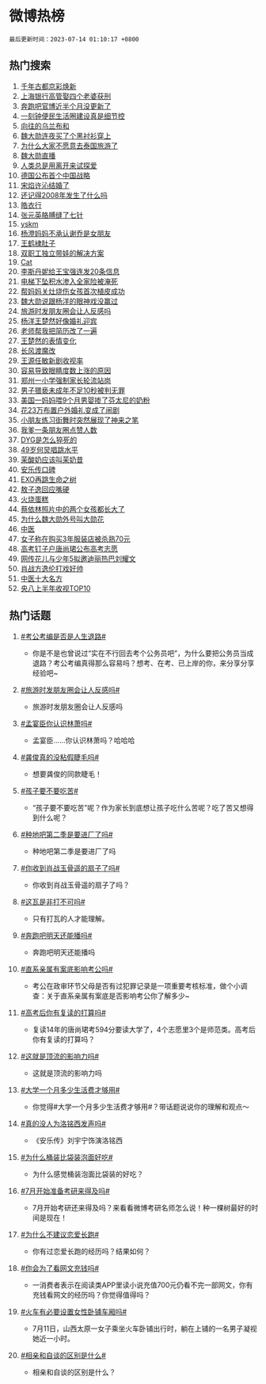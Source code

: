 # 微博热榜

`最后更新时间：2023-07-14 01:10:17 +0800`

## 热门搜索

1. [千年古都京彩焕新](https://m.weibo.cn/search?containerid=100103type%3D1%26t%3D10%26q%3D%23%E5%8D%83%E5%B9%B4%E5%8F%A4%E9%83%BD%E4%BA%AC%E5%BD%A9%E7%84%95%E6%96%B0%23&stream_entry_id=51&isnewpage=1&extparam=seat%3D1%26pos%3D0%26filter_type%3Drealtimehot%26dgr%3D0%26c_type%3D51%26stream_entry_id%3D51%26cate%3D10103%26display_time%3D1689268215%26pre_seqid%3D168926821513501841705&luicode=10000011&lfid=106003type%253D25%2526t%253D3%2526disable_hot%253D1%2526filter_type%253Drealtimehot)
1. [上海银行高管娶四个老婆获刑](https://m.weibo.cn/search?containerid=100103type%3D1%26t%3D10%26q%3D%23%E4%B8%8A%E6%B5%B7%E9%93%B6%E8%A1%8C%E9%AB%98%E7%AE%A1%E5%A8%B6%E5%9B%9B%E4%B8%AA%E8%80%81%E5%A9%86%E8%8E%B7%E5%88%91%23&stream_entry_id=31&isnewpage=1&extparam=seat%3D1%26filter_type%3Drealtimehot%26flag%3D1%26stream_entry_id%3D31%26lcate%3D5001%26band_rank%3D1%26pos%3D0%26q%3D%2523%25E4%25B8%258A%25E6%25B5%25B7%25E9%2593%25B6%25E8%25A1%258C%25E9%25AB%2598%25E7%25AE%25A1%25E5%25A8%25B6%25E5%259B%259B%25E4%25B8%25AA%25E8%2580%2581%25E5%25A9%2586%25E8%258E%25B7%25E5%2588%2591%2523%26dgr%3D0%26cate%3D5001%26realpos%3D1%26c_type%3D31%26display_time%3D1689268215%26pre_seqid%3D168926821513501841705&luicode=10000011&lfid=106003type%253D25%2526t%253D3%2526disable_hot%253D1%2526filter_type%253Drealtimehot)
1. [奔跑吧官博近半个月没更新了](https://m.weibo.cn/search?containerid=100103type%3D1%26t%3D10%26q%3D%23%E5%A5%94%E8%B7%91%E5%90%A7%E5%AE%98%E5%8D%9A%E8%BF%91%E5%8D%8A%E4%B8%AA%E6%9C%88%E6%B2%A1%E6%9B%B4%E6%96%B0%E4%BA%86%23&stream_entry_id=31&isnewpage=1&extparam=seat%3D1%26filter_type%3Drealtimehot%26flag%3D1%26stream_entry_id%3D31%26lcate%3D5001%26band_rank%3D2%26pos%3D1%26q%3D%2523%25E5%25A5%2594%25E8%25B7%2591%25E5%2590%25A7%25E5%25AE%2598%25E5%258D%259A%25E8%25BF%2591%25E5%258D%258A%25E4%25B8%25AA%25E6%259C%2588%25E6%25B2%25A1%25E6%259B%25B4%25E6%2596%25B0%25E4%25BA%2586%2523%26dgr%3D0%26cate%3D5001%26realpos%3D2%26c_type%3D31%26display_time%3D1689268215%26pre_seqid%3D168926821513501841705&luicode=10000011&lfid=106003type%253D25%2526t%253D3%2526disable_hot%253D1%2526filter_type%253Drealtimehot)
1. [一刻钟便民生活圈建设真是细节控](https://m.weibo.cn/search?containerid=100103type%3D1%26t%3D10%26q%3D%23%E4%B8%80%E5%88%BB%E9%92%9F%E4%BE%BF%E6%B0%91%E7%94%9F%E6%B4%BB%E5%9C%88%E5%BB%BA%E8%AE%BE%E7%9C%9F%E6%98%AF%E7%BB%86%E8%8A%82%E6%8E%A7%23&stream_entry_id=31&isnewpage=1&extparam=seat%3D1%26filter_type%3Drealtimehot%26flag%3D0%26stream_entry_id%3D31%26lcate%3D5001%26band_rank%3D3%26pos%3D2%26q%3D%2523%25E4%25B8%2580%25E5%2588%25BB%25E9%2592%259F%25E4%25BE%25BF%25E6%25B0%2591%25E7%2594%259F%25E6%25B4%25BB%25E5%259C%2588%25E5%25BB%25BA%25E8%25AE%25BE%25E7%259C%259F%25E6%2598%25AF%25E7%25BB%2586%25E8%258A%2582%25E6%258E%25A7%2523%26dgr%3D0%26cate%3D5001%26realpos%3D3%26c_type%3D31%26display_time%3D1689268215%26pre_seqid%3D168926821513501841705&luicode=10000011&lfid=106003type%253D25%2526t%253D3%2526disable_hot%253D1%2526filter_type%253Drealtimehot)
1. [向往的乌兰布和](https://m.weibo.cn/search?containerid=100103type%3D1%26t%3D10%26q%3D%23%E5%90%91%E5%BE%80%E7%9A%84%E4%B9%8C%E5%85%B0%E5%B8%83%E5%92%8C%23&stream_entry_id=31&isnewpage=1&extparam=seat%3D1%26cate%3D5001%26topic_ad%3D1%26lcate%3D5001%26stream_entry_id%3D31%26filter_type%3Drealtimehot%26band_rank%3D4%26q%3D%2523%25E5%2590%2591%25E5%25BE%2580%25E7%259A%2584%25E4%25B9%258C%25E5%2585%25B0%25E5%25B8%2583%25E5%2592%258C%2523%26dgr%3D0%26is_ad_pos%3D1%26adid%3D196202%26c_type%3D31%26pos%3D3%26display_time%3D1689268215%26pre_seqid%3D168926821513501841705&luicode=10000011&lfid=106003type%253D25%2526t%253D3%2526disable_hot%253D1%2526filter_type%253Drealtimehot)
1. [魏大勋连夜买了个黑衬衫穿上](https://m.weibo.cn/search?containerid=100103type%3D1%26t%3D10%26q%3D%23%E9%AD%8F%E5%A4%A7%E5%8B%8B%E8%BF%9E%E5%A4%9C%E4%B9%B0%E4%BA%86%E4%B8%AA%E9%BB%91%E8%A1%AC%E8%A1%AB%E7%A9%BF%E4%B8%8A%23&stream_entry_id=31&isnewpage=1&extparam=seat%3D1%26filter_type%3Drealtimehot%26flag%3D2%26stream_entry_id%3D31%26lcate%3D5001%26band_rank%3D4%26pos%3D4%26q%3D%2523%25E9%25AD%258F%25E5%25A4%25A7%25E5%258B%258B%25E8%25BF%259E%25E5%25A4%259C%25E4%25B9%25B0%25E4%25BA%2586%25E4%25B8%25AA%25E9%25BB%2591%25E8%25A1%25AC%25E8%25A1%25AB%25E7%25A9%25BF%25E4%25B8%258A%2523%26dgr%3D0%26cate%3D5001%26realpos%3D4%26c_type%3D31%26display_time%3D1689268215%26pre_seqid%3D168926821513501841705&luicode=10000011&lfid=106003type%253D25%2526t%253D3%2526disable_hot%253D1%2526filter_type%253Drealtimehot)
1. [为什么大家不愿意去泰国旅游了](https://m.weibo.cn/search?containerid=100103type%3D1%26t%3D10%26q%3D%23%E4%B8%BA%E4%BB%80%E4%B9%88%E5%A4%A7%E5%AE%B6%E4%B8%8D%E6%84%BF%E6%84%8F%E5%8E%BB%E6%B3%B0%E5%9B%BD%E6%97%85%E6%B8%B8%E4%BA%86%23&stream_entry_id=31&isnewpage=1&extparam=seat%3D1%26filter_type%3Drealtimehot%26flag%3D0%26stream_entry_id%3D31%26lcate%3D5001%26band_rank%3D5%26pos%3D5%26q%3D%2523%25E4%25B8%25BA%25E4%25BB%2580%25E4%25B9%2588%25E5%25A4%25A7%25E5%25AE%25B6%25E4%25B8%258D%25E6%2584%25BF%25E6%2584%258F%25E5%258E%25BB%25E6%25B3%25B0%25E5%259B%25BD%25E6%2597%2585%25E6%25B8%25B8%25E4%25BA%2586%2523%26dgr%3D0%26cate%3D5001%26realpos%3D5%26c_type%3D31%26display_time%3D1689268215%26pre_seqid%3D168926821513501841705&luicode=10000011&lfid=106003type%253D25%2526t%253D3%2526disable_hot%253D1%2526filter_type%253Drealtimehot)
1. [魏大勋直播](https://m.weibo.cn/search?containerid=100103type%3D1%26t%3D10%26q%3D%E9%AD%8F%E5%A4%A7%E5%8B%8B%E7%9B%B4%E6%92%AD&stream_entry_id=31&isnewpage=1&extparam=seat%3D1%26filter_type%3Drealtimehot%26flag%3D16%26stream_entry_id%3D31%26lcate%3D5001%26band_rank%3D6%26pos%3D6%26q%3D%25E9%25AD%258F%25E5%25A4%25A7%25E5%258B%258B%25E7%259B%25B4%25E6%2592%25AD%26dgr%3D0%26cate%3D5001%26realpos%3D6%26c_type%3D31%26display_time%3D1689268215%26pre_seqid%3D168926821513501841705&luicode=10000011&lfid=106003type%253D25%2526t%253D3%2526disable_hot%253D1%2526filter_type%253Drealtimehot)
1. [人类总是用离开来试探爱](https://m.weibo.cn/search?containerid=100103type%3D1%26t%3D10%26q%3D%E4%BA%BA%E7%B1%BB%E6%80%BB%E6%98%AF%E7%94%A8%E7%A6%BB%E5%BC%80%E6%9D%A5%E8%AF%95%E6%8E%A2%E7%88%B1&stream_entry_id=31&isnewpage=1&extparam=seat%3D1%26filter_type%3Drealtimehot%26flag%3D0%26stream_entry_id%3D31%26lcate%3D5001%26band_rank%3D7%26pos%3D7%26q%3D%25E4%25BA%25BA%25E7%25B1%25BB%25E6%2580%25BB%25E6%2598%25AF%25E7%2594%25A8%25E7%25A6%25BB%25E5%25BC%2580%25E6%259D%25A5%25E8%25AF%2595%25E6%258E%25A2%25E7%2588%25B1%26dgr%3D0%26cate%3D5001%26realpos%3D7%26c_type%3D31%26display_time%3D1689268215%26pre_seqid%3D168926821513501841705&luicode=10000011&lfid=106003type%253D25%2526t%253D3%2526disable_hot%253D1%2526filter_type%253Drealtimehot)
1. [德国公布首个中国战略](https://m.weibo.cn/search?containerid=100103type%3D1%26t%3D10%26q%3D%23%E5%BE%B7%E5%9B%BD%E5%85%AC%E5%B8%83%E9%A6%96%E4%B8%AA%E4%B8%AD%E5%9B%BD%E6%88%98%E7%95%A5%23&stream_entry_id=31&isnewpage=1&extparam=seat%3D1%26filter_type%3Drealtimehot%26flag%3D0%26stream_entry_id%3D31%26lcate%3D5001%26band_rank%3D8%26pos%3D8%26q%3D%2523%25E5%25BE%25B7%25E5%259B%25BD%25E5%2585%25AC%25E5%25B8%2583%25E9%25A6%2596%25E4%25B8%25AA%25E4%25B8%25AD%25E5%259B%25BD%25E6%2588%2598%25E7%2595%25A5%2523%26dgr%3D0%26cate%3D5001%26realpos%3D8%26c_type%3D31%26display_time%3D1689268215%26pre_seqid%3D168926821513501841705&luicode=10000011&lfid=106003type%253D25%2526t%253D3%2526disable_hot%253D1%2526filter_type%253Drealtimehot)
1. [宋焰许沁结婚了](https://m.weibo.cn/search?containerid=100103type%3D1%26t%3D10%26q%3D%23%E5%AE%8B%E7%84%B0%E8%AE%B8%E6%B2%81%E7%BB%93%E5%A9%9A%E4%BA%86%23&stream_entry_id=31&isnewpage=1&extparam=seat%3D1%26filter_type%3Drealtimehot%26flag%3D0%26stream_entry_id%3D31%26lcate%3D5001%26band_rank%3D9%26pos%3D9%26q%3D%2523%25E5%25AE%258B%25E7%2584%25B0%25E8%25AE%25B8%25E6%25B2%2581%25E7%25BB%2593%25E5%25A9%259A%25E4%25BA%2586%2523%26dgr%3D0%26cate%3D5001%26realpos%3D9%26c_type%3D31%26display_time%3D1689268215%26pre_seqid%3D168926821513501841705&luicode=10000011&lfid=106003type%253D25%2526t%253D3%2526disable_hot%253D1%2526filter_type%253Drealtimehot)
1. [还记得2008年发生了什么吗](https://m.weibo.cn/search?containerid=100103type%3D1%26t%3D10%26q%3D%E8%BF%98%E8%AE%B0%E5%BE%972008%E5%B9%B4%E5%8F%91%E7%94%9F%E4%BA%86%E4%BB%80%E4%B9%88%E5%90%97&stream_entry_id=31&isnewpage=1&extparam=seat%3D1%26filter_type%3Drealtimehot%26flag%3D0%26stream_entry_id%3D31%26lcate%3D5001%26band_rank%3D10%26pos%3D10%26q%3D%25E8%25BF%2598%25E8%25AE%25B0%25E5%25BE%25972008%25E5%25B9%25B4%25E5%258F%2591%25E7%2594%259F%25E4%25BA%2586%25E4%25BB%2580%25E4%25B9%2588%25E5%2590%2597%26dgr%3D0%26cate%3D5001%26realpos%3D10%26c_type%3D31%26display_time%3D1689268215%26pre_seqid%3D168926821513501841705&luicode=10000011&lfid=106003type%253D25%2526t%253D3%2526disable_hot%253D1%2526filter_type%253Drealtimehot)
1. [皓衣行](https://m.weibo.cn/search?containerid=100103type%3D1%26t%3D10%26q%3D%E7%9A%93%E8%A1%A3%E8%A1%8C&stream_entry_id=31&isnewpage=1&extparam=seat%3D1%26filter_type%3Drealtimehot%26flag%3D0%26stream_entry_id%3D31%26lcate%3D5001%26band_rank%3D11%26pos%3D11%26q%3D%25E7%259A%2593%25E8%25A1%25A3%25E8%25A1%258C%26dgr%3D0%26cate%3D5001%26realpos%3D11%26c_type%3D31%26display_time%3D1689268215%26pre_seqid%3D168926821513501841705&luicode=10000011&lfid=106003type%253D25%2526t%253D3%2526disable_hot%253D1%2526filter_type%253Drealtimehot)
1. [张元英胳膊缝了七针](https://m.weibo.cn/search?containerid=100103type%3D1%26t%3D10%26q%3D%23%E5%BC%A0%E5%85%83%E8%8B%B1%E8%83%B3%E8%86%8A%E7%BC%9D%E4%BA%86%E4%B8%83%E9%92%88%23&stream_entry_id=31&isnewpage=1&extparam=seat%3D1%26filter_type%3Drealtimehot%26flag%3D0%26stream_entry_id%3D31%26lcate%3D5001%26band_rank%3D12%26pos%3D12%26q%3D%2523%25E5%25BC%25A0%25E5%2585%2583%25E8%258B%25B1%25E8%2583%25B3%25E8%2586%258A%25E7%25BC%259D%25E4%25BA%2586%25E4%25B8%2583%25E9%2592%2588%2523%26dgr%3D0%26cate%3D5001%26realpos%3D12%26c_type%3D31%26display_time%3D1689268215%26pre_seqid%3D168926821513501841705&luicode=10000011&lfid=106003type%253D25%2526t%253D3%2526disable_hot%253D1%2526filter_type%253Drealtimehot)
1. [yskm](https://m.weibo.cn/search?containerid=100103type%3D1%26t%3D10%26q%3Dyskm&stream_entry_id=31&isnewpage=1&extparam=seat%3D1%26filter_type%3Drealtimehot%26flag%3D0%26stream_entry_id%3D31%26lcate%3D5001%26band_rank%3D13%26pos%3D13%26q%3Dyskm%26dgr%3D0%26cate%3D5001%26realpos%3D13%26c_type%3D31%26display_time%3D1689268215%26pre_seqid%3D168926821513501841705&luicode=10000011&lfid=106003type%253D25%2526t%253D3%2526disable_hot%253D1%2526filter_type%253Drealtimehot)
1. [杨澄妈妈不承认谢乔是女朋友](https://m.weibo.cn/search?containerid=100103type%3D1%26t%3D10%26q%3D%23%E6%9D%A8%E6%BE%84%E5%A6%88%E5%A6%88%E4%B8%8D%E6%89%BF%E8%AE%A4%E8%B0%A2%E4%B9%94%E6%98%AF%E5%A5%B3%E6%9C%8B%E5%8F%8B%23&stream_entry_id=31&isnewpage=1&extparam=seat%3D1%26filter_type%3Drealtimehot%26flag%3D0%26stream_entry_id%3D31%26lcate%3D5001%26band_rank%3D14%26pos%3D14%26q%3D%2523%25E6%259D%25A8%25E6%25BE%2584%25E5%25A6%2588%25E5%25A6%2588%25E4%25B8%258D%25E6%2589%25BF%25E8%25AE%25A4%25E8%25B0%25A2%25E4%25B9%2594%25E6%2598%25AF%25E5%25A5%25B3%25E6%259C%258B%25E5%258F%258B%2523%26dgr%3D0%26cate%3D5001%26realpos%3D14%26c_type%3D31%26display_time%3D1689268215%26pre_seqid%3D168926821513501841705&luicode=10000011&lfid=106003type%253D25%2526t%253D3%2526disable_hot%253D1%2526filter_type%253Drealtimehot)
1. [王鹤棣肚子](https://m.weibo.cn/search?containerid=100103type%3D1%26t%3D10%26q%3D%23%E7%8E%8B%E9%B9%A4%E6%A3%A3%E8%82%9A%E5%AD%90%23&stream_entry_id=31&isnewpage=1&extparam=seat%3D1%26filter_type%3Drealtimehot%26flag%3D0%26stream_entry_id%3D31%26lcate%3D5001%26band_rank%3D15%26pos%3D15%26q%3D%2523%25E7%258E%258B%25E9%25B9%25A4%25E6%25A3%25A3%25E8%2582%259A%25E5%25AD%2590%2523%26dgr%3D0%26cate%3D5001%26realpos%3D15%26c_type%3D31%26display_time%3D1689268215%26pre_seqid%3D168926821513501841705&luicode=10000011&lfid=106003type%253D25%2526t%253D3%2526disable_hot%253D1%2526filter_type%253Drealtimehot)
1. [双职工独立带娃的解决方案](https://m.weibo.cn/search?containerid=100103type%3D1%26t%3D10%26q%3D%23%E5%8F%8C%E8%81%8C%E5%B7%A5%E7%8B%AC%E7%AB%8B%E5%B8%A6%E5%A8%83%E7%9A%84%E8%A7%A3%E5%86%B3%E6%96%B9%E6%A1%88%23&stream_entry_id=31&isnewpage=1&extparam=seat%3D1%26filter_type%3Drealtimehot%26flag%3D0%26stream_entry_id%3D31%26lcate%3D5001%26band_rank%3D16%26pos%3D16%26q%3D%2523%25E5%258F%258C%25E8%2581%258C%25E5%25B7%25A5%25E7%258B%25AC%25E7%25AB%258B%25E5%25B8%25A6%25E5%25A8%2583%25E7%259A%2584%25E8%25A7%25A3%25E5%2586%25B3%25E6%2596%25B9%25E6%25A1%2588%2523%26dgr%3D0%26cate%3D5001%26realpos%3D16%26c_type%3D31%26display_time%3D1689268215%26pre_seqid%3D168926821513501841705&luicode=10000011&lfid=106003type%253D25%2526t%253D3%2526disable_hot%253D1%2526filter_type%253Drealtimehot)
1. [Cat](https://m.weibo.cn/search?containerid=100103type%3D1%26t%3D10%26q%3DCat&stream_entry_id=31&isnewpage=1&extparam=seat%3D1%26filter_type%3Drealtimehot%26flag%3D0%26stream_entry_id%3D31%26lcate%3D5001%26band_rank%3D17%26pos%3D17%26q%3DCat%26dgr%3D0%26cate%3D5001%26realpos%3D17%26c_type%3D31%26display_time%3D1689268215%26pre_seqid%3D168926821513501841705&luicode=10000011&lfid=106003type%253D25%2526t%253D3%2526disable_hot%253D1%2526filter_type%253Drealtimehot)
1. [李斯丹妮给王宝强连发20条信息](https://m.weibo.cn/search?containerid=100103type%3D1%26t%3D10%26q%3D%23%E6%9D%8E%E6%96%AF%E4%B8%B9%E5%A6%AE%E7%BB%99%E7%8E%8B%E5%AE%9D%E5%BC%BA%E8%BF%9E%E5%8F%9120%E6%9D%A1%E4%BF%A1%E6%81%AF%23&stream_entry_id=31&isnewpage=1&extparam=seat%3D1%26filter_type%3Drealtimehot%26flag%3D0%26stream_entry_id%3D31%26lcate%3D5001%26band_rank%3D18%26pos%3D18%26q%3D%2523%25E6%259D%258E%25E6%2596%25AF%25E4%25B8%25B9%25E5%25A6%25AE%25E7%25BB%2599%25E7%258E%258B%25E5%25AE%259D%25E5%25BC%25BA%25E8%25BF%259E%25E5%258F%259120%25E6%259D%25A1%25E4%25BF%25A1%25E6%2581%25AF%2523%26dgr%3D0%26cate%3D5001%26realpos%3D18%26c_type%3D31%26display_time%3D1689268215%26pre_seqid%3D168926821513501841705&luicode=10000011&lfid=106003type%253D25%2526t%253D3%2526disable_hot%253D1%2526filter_type%253Drealtimehot)
1. [电梯下坠积水渗入全家险被淹死](https://m.weibo.cn/search?containerid=100103type%3D1%26t%3D10%26q%3D%23%E7%94%B5%E6%A2%AF%E4%B8%8B%E5%9D%A0%E7%A7%AF%E6%B0%B4%E6%B8%97%E5%85%A5%E5%85%A8%E5%AE%B6%E9%99%A9%E8%A2%AB%E6%B7%B9%E6%AD%BB%23&stream_entry_id=31&isnewpage=1&extparam=seat%3D1%26filter_type%3Drealtimehot%26flag%3D0%26stream_entry_id%3D31%26lcate%3D5001%26band_rank%3D19%26pos%3D19%26q%3D%2523%25E7%2594%25B5%25E6%25A2%25AF%25E4%25B8%258B%25E5%259D%25A0%25E7%25A7%25AF%25E6%25B0%25B4%25E6%25B8%2597%25E5%2585%25A5%25E5%2585%25A8%25E5%25AE%25B6%25E9%2599%25A9%25E8%25A2%25AB%25E6%25B7%25B9%25E6%25AD%25BB%2523%26dgr%3D0%26cate%3D5001%26realpos%3D19%26c_type%3D31%26display_time%3D1689268215%26pre_seqid%3D168926821513501841705&luicode=10000011&lfid=106003type%253D25%2526t%253D3%2526disable_hot%253D1%2526filter_type%253Drealtimehot)
1. [帮妈妈关灶烧伤女孩首次植皮成功](https://m.weibo.cn/search?containerid=100103type%3D1%26t%3D10%26q%3D%23%E5%B8%AE%E5%A6%88%E5%A6%88%E5%85%B3%E7%81%B6%E7%83%A7%E4%BC%A4%E5%A5%B3%E5%AD%A9%E9%A6%96%E6%AC%A1%E6%A4%8D%E7%9A%AE%E6%88%90%E5%8A%9F%23&stream_entry_id=31&isnewpage=1&extparam=seat%3D1%26filter_type%3Drealtimehot%26flag%3D32768%26stream_entry_id%3D31%26lcate%3D5001%26band_rank%3D20%26pos%3D20%26q%3D%2523%25E5%25B8%25AE%25E5%25A6%2588%25E5%25A6%2588%25E5%2585%25B3%25E7%2581%25B6%25E7%2583%25A7%25E4%25BC%25A4%25E5%25A5%25B3%25E5%25AD%25A9%25E9%25A6%2596%25E6%25AC%25A1%25E6%25A4%258D%25E7%259A%25AE%25E6%2588%2590%25E5%258A%259F%2523%26dgr%3D0%26cate%3D5001%26realpos%3D20%26c_type%3D31%26display_time%3D1689268215%26pre_seqid%3D168926821513501841705&luicode=10000011&lfid=106003type%253D25%2526t%253D3%2526disable_hot%253D1%2526filter_type%253Drealtimehot)
1. [魏大勋说跟杨洋的眼神戏没赢过](https://m.weibo.cn/search?containerid=100103type%3D1%26t%3D10%26q%3D%23%E9%AD%8F%E5%A4%A7%E5%8B%8B%E8%AF%B4%E8%B7%9F%E6%9D%A8%E6%B4%8B%E7%9A%84%E7%9C%BC%E7%A5%9E%E6%88%8F%E6%B2%A1%E8%B5%A2%E8%BF%87%23&stream_entry_id=31&isnewpage=1&extparam=seat%3D1%26filter_type%3Drealtimehot%26flag%3D0%26stream_entry_id%3D31%26lcate%3D5001%26band_rank%3D21%26pos%3D21%26q%3D%2523%25E9%25AD%258F%25E5%25A4%25A7%25E5%258B%258B%25E8%25AF%25B4%25E8%25B7%259F%25E6%259D%25A8%25E6%25B4%258B%25E7%259A%2584%25E7%259C%25BC%25E7%25A5%259E%25E6%2588%258F%25E6%25B2%25A1%25E8%25B5%25A2%25E8%25BF%2587%2523%26dgr%3D0%26cate%3D5001%26realpos%3D21%26c_type%3D31%26display_time%3D1689268215%26pre_seqid%3D168926821513501841705&luicode=10000011&lfid=106003type%253D25%2526t%253D3%2526disable_hot%253D1%2526filter_type%253Drealtimehot)
1. [旅游时发朋友圈会让人反感吗](https://m.weibo.cn/search?containerid=100103type%3D1%26t%3D10%26q%3D%23%E6%97%85%E6%B8%B8%E6%97%B6%E5%8F%91%E6%9C%8B%E5%8F%8B%E5%9C%88%E4%BC%9A%E8%AE%A9%E4%BA%BA%E5%8F%8D%E6%84%9F%E5%90%97%23&stream_entry_id=31&isnewpage=1&extparam=seat%3D1%26filter_type%3Drealtimehot%26flag%3D0%26stream_entry_id%3D31%26lcate%3D5001%26band_rank%3D22%26pos%3D22%26q%3D%2523%25E6%2597%2585%25E6%25B8%25B8%25E6%2597%25B6%25E5%258F%2591%25E6%259C%258B%25E5%258F%258B%25E5%259C%2588%25E4%25BC%259A%25E8%25AE%25A9%25E4%25BA%25BA%25E5%258F%258D%25E6%2584%259F%25E5%2590%2597%2523%26dgr%3D0%26cate%3D5001%26realpos%3D22%26c_type%3D31%26display_time%3D1689268215%26pre_seqid%3D168926821513501841705&luicode=10000011&lfid=106003type%253D25%2526t%253D3%2526disable_hot%253D1%2526filter_type%253Drealtimehot)
1. [杨洋王楚然好像婚礼迎宾](https://m.weibo.cn/search?containerid=100103type%3D1%26t%3D10%26q%3D%23%E6%9D%A8%E6%B4%8B%E7%8E%8B%E6%A5%9A%E7%84%B6%E5%A5%BD%E5%83%8F%E5%A9%9A%E7%A4%BC%E8%BF%8E%E5%AE%BE%23&stream_entry_id=31&isnewpage=1&extparam=seat%3D1%26filter_type%3Drealtimehot%26flag%3D0%26stream_entry_id%3D31%26lcate%3D5001%26band_rank%3D23%26pos%3D23%26q%3D%2523%25E6%259D%25A8%25E6%25B4%258B%25E7%258E%258B%25E6%25A5%259A%25E7%2584%25B6%25E5%25A5%25BD%25E5%2583%258F%25E5%25A9%259A%25E7%25A4%25BC%25E8%25BF%258E%25E5%25AE%25BE%2523%26dgr%3D0%26cate%3D5001%26realpos%3D23%26c_type%3D31%26display_time%3D1689268215%26pre_seqid%3D168926821513501841705&luicode=10000011&lfid=106003type%253D25%2526t%253D3%2526disable_hot%253D1%2526filter_type%253Drealtimehot)
1. [老师帮我把简历改了一遍](https://m.weibo.cn/search?containerid=100103type%3D1%26t%3D10%26q%3D%23%E8%80%81%E5%B8%88%E5%B8%AE%E6%88%91%E6%8A%8A%E7%AE%80%E5%8E%86%E6%94%B9%E4%BA%86%E4%B8%80%E9%81%8D%23&stream_entry_id=31&isnewpage=1&extparam=seat%3D1%26filter_type%3Drealtimehot%26flag%3D1%26stream_entry_id%3D31%26lcate%3D5001%26band_rank%3D24%26pos%3D24%26q%3D%2523%25E8%2580%2581%25E5%25B8%2588%25E5%25B8%25AE%25E6%2588%2591%25E6%258A%258A%25E7%25AE%2580%25E5%258E%2586%25E6%2594%25B9%25E4%25BA%2586%25E4%25B8%2580%25E9%2581%258D%2523%26dgr%3D0%26cate%3D5001%26realpos%3D24%26c_type%3D31%26display_time%3D1689268215%26pre_seqid%3D168926821513501841705&luicode=10000011&lfid=106003type%253D25%2526t%253D3%2526disable_hot%253D1%2526filter_type%253Drealtimehot)
1. [王楚然的表情变化](https://m.weibo.cn/search?containerid=100103type%3D1%26t%3D10%26q%3D%23%E7%8E%8B%E6%A5%9A%E7%84%B6%E7%9A%84%E8%A1%A8%E6%83%85%E5%8F%98%E5%8C%96%23&stream_entry_id=31&isnewpage=1&extparam=seat%3D1%26filter_type%3Drealtimehot%26flag%3D1%26stream_entry_id%3D31%26lcate%3D5001%26band_rank%3D25%26pos%3D25%26q%3D%2523%25E7%258E%258B%25E6%25A5%259A%25E7%2584%25B6%25E7%259A%2584%25E8%25A1%25A8%25E6%2583%2585%25E5%258F%2598%25E5%258C%2596%2523%26dgr%3D0%26cate%3D5001%26realpos%3D25%26c_type%3D31%26display_time%3D1689268215%26pre_seqid%3D168926821513501841705&luicode=10000011&lfid=106003type%253D25%2526t%253D3%2526disable_hot%253D1%2526filter_type%253Drealtimehot)
1. [长风渡魔改](https://m.weibo.cn/search?containerid=100103type%3D1%26t%3D10%26q%3D%23%E9%95%BF%E9%A3%8E%E6%B8%A1%E9%AD%94%E6%94%B9%23&stream_entry_id=31&isnewpage=1&extparam=seat%3D1%26filter_type%3Drealtimehot%26flag%3D0%26stream_entry_id%3D31%26lcate%3D5001%26band_rank%3D26%26pos%3D26%26q%3D%2523%25E9%2595%25BF%25E9%25A3%258E%25E6%25B8%25A1%25E9%25AD%2594%25E6%2594%25B9%2523%26dgr%3D0%26cate%3D5001%26realpos%3D26%26c_type%3D31%26display_time%3D1689268215%26pre_seqid%3D168926821513501841705&luicode=10000011&lfid=106003type%253D25%2526t%253D3%2526disable_hot%253D1%2526filter_type%253Drealtimehot)
1. [王源任敏新剧收视率](https://m.weibo.cn/search?containerid=100103type%3D1%26t%3D10%26q%3D%23%E7%8E%8B%E6%BA%90%E4%BB%BB%E6%95%8F%E6%96%B0%E5%89%A7%E6%94%B6%E8%A7%86%E7%8E%87%23&stream_entry_id=31&isnewpage=1&extparam=seat%3D1%26filter_type%3Drealtimehot%26flag%3D0%26stream_entry_id%3D31%26lcate%3D5001%26band_rank%3D27%26pos%3D27%26q%3D%2523%25E7%258E%258B%25E6%25BA%2590%25E4%25BB%25BB%25E6%2595%258F%25E6%2596%25B0%25E5%2589%25A7%25E6%2594%25B6%25E8%25A7%2586%25E7%258E%2587%2523%26dgr%3D0%26cate%3D5001%26realpos%3D27%26c_type%3D31%26display_time%3D1689268215%26pre_seqid%3D168926821513501841705&luicode=10000011&lfid=106003type%253D25%2526t%253D3%2526disable_hot%253D1%2526filter_type%253Drealtimehot)
1. [容易导致眼睛度数上涨的原因](https://m.weibo.cn/search?containerid=100103type%3D1%26t%3D10%26q%3D%23%E5%AE%B9%E6%98%93%E5%AF%BC%E8%87%B4%E7%9C%BC%E7%9D%9B%E5%BA%A6%E6%95%B0%E4%B8%8A%E6%B6%A8%E7%9A%84%E5%8E%9F%E5%9B%A0%23&stream_entry_id=31&isnewpage=1&extparam=seat%3D1%26filter_type%3Drealtimehot%26flag%3D0%26stream_entry_id%3D31%26lcate%3D5001%26band_rank%3D28%26pos%3D28%26q%3D%2523%25E5%25AE%25B9%25E6%2598%2593%25E5%25AF%25BC%25E8%2587%25B4%25E7%259C%25BC%25E7%259D%259B%25E5%25BA%25A6%25E6%2595%25B0%25E4%25B8%258A%25E6%25B6%25A8%25E7%259A%2584%25E5%258E%259F%25E5%259B%25A0%2523%26dgr%3D0%26cate%3D5001%26realpos%3D28%26c_type%3D31%26display_time%3D1689268215%26pre_seqid%3D168926821513501841705&luicode=10000011&lfid=106003type%253D25%2526t%253D3%2526disable_hot%253D1%2526filter_type%253Drealtimehot)
1. [郑州一小学强制家长轮流站岗](https://m.weibo.cn/search?containerid=100103type%3D1%26t%3D10%26q%3D%23%E9%83%91%E5%B7%9E%E4%B8%80%E5%B0%8F%E5%AD%A6%E5%BC%BA%E5%88%B6%E5%AE%B6%E9%95%BF%E8%BD%AE%E6%B5%81%E7%AB%99%E5%B2%97%23&stream_entry_id=31&isnewpage=1&extparam=seat%3D1%26filter_type%3Drealtimehot%26flag%3D0%26stream_entry_id%3D31%26lcate%3D5001%26band_rank%3D29%26pos%3D29%26q%3D%2523%25E9%2583%2591%25E5%25B7%259E%25E4%25B8%2580%25E5%25B0%258F%25E5%25AD%25A6%25E5%25BC%25BA%25E5%2588%25B6%25E5%25AE%25B6%25E9%2595%25BF%25E8%25BD%25AE%25E6%25B5%2581%25E7%25AB%2599%25E5%25B2%2597%2523%26dgr%3D0%26cate%3D5001%26realpos%3D29%26c_type%3D31%26display_time%3D1689268215%26pre_seqid%3D168926821513501841705&luicode=10000011&lfid=106003type%253D25%2526t%253D3%2526disable_hot%253D1%2526filter_type%253Drealtimehot)
1. [男子猥亵未成年不足10秒被判无罪](https://m.weibo.cn/search?containerid=100103type%3D1%26t%3D10%26q%3D%23%E7%94%B7%E5%AD%90%E7%8C%A5%E4%BA%B5%E6%9C%AA%E6%88%90%E5%B9%B4%E4%B8%8D%E8%B6%B310%E7%A7%92%E8%A2%AB%E5%88%A4%E6%97%A0%E7%BD%AA%23&stream_entry_id=31&isnewpage=1&extparam=seat%3D1%26filter_type%3Drealtimehot%26flag%3D0%26stream_entry_id%3D31%26lcate%3D5001%26band_rank%3D30%26pos%3D30%26q%3D%2523%25E7%2594%25B7%25E5%25AD%2590%25E7%258C%25A5%25E4%25BA%25B5%25E6%259C%25AA%25E6%2588%2590%25E5%25B9%25B4%25E4%25B8%258D%25E8%25B6%25B310%25E7%25A7%2592%25E8%25A2%25AB%25E5%2588%25A4%25E6%2597%25A0%25E7%25BD%25AA%2523%26dgr%3D0%26cate%3D5001%26realpos%3D30%26c_type%3D31%26display_time%3D1689268215%26pre_seqid%3D168926821513501841705&luicode=10000011&lfid=106003type%253D25%2526t%253D3%2526disable_hot%253D1%2526filter_type%253Drealtimehot)
1. [美国一妈妈喂9个月男婴掺了芬太尼的奶粉](https://m.weibo.cn/search?containerid=100103type%3D1%26t%3D10%26q%3D%23%E7%BE%8E%E5%9B%BD%E4%B8%80%E5%A6%88%E5%A6%88%E5%96%829%E4%B8%AA%E6%9C%88%E7%94%B7%E5%A9%B4%E6%8E%BA%E4%BA%86%E8%8A%AC%E5%A4%AA%E5%B0%BC%E7%9A%84%E5%A5%B6%E7%B2%89%23&stream_entry_id=31&isnewpage=1&extparam=seat%3D1%26filter_type%3Drealtimehot%26flag%3D1%26stream_entry_id%3D31%26lcate%3D5001%26band_rank%3D31%26pos%3D31%26q%3D%2523%25E7%25BE%258E%25E5%259B%25BD%25E4%25B8%2580%25E5%25A6%2588%25E5%25A6%2588%25E5%2596%25829%25E4%25B8%25AA%25E6%259C%2588%25E7%2594%25B7%25E5%25A9%25B4%25E6%258E%25BA%25E4%25BA%2586%25E8%258A%25AC%25E5%25A4%25AA%25E5%25B0%25BC%25E7%259A%2584%25E5%25A5%25B6%25E7%25B2%2589%2523%26dgr%3D0%26cate%3D5001%26realpos%3D31%26c_type%3D31%26display_time%3D1689268215%26pre_seqid%3D168926821513501841705&luicode=10000011&lfid=106003type%253D25%2526t%253D3%2526disable_hot%253D1%2526filter_type%253Drealtimehot)
1. [花23万布置户外婚礼变成了闹剧](https://m.weibo.cn/search?containerid=100103type%3D1%26t%3D10%26q%3D%23%E8%8A%B123%E4%B8%87%E5%B8%83%E7%BD%AE%E6%88%B7%E5%A4%96%E5%A9%9A%E7%A4%BC%E5%8F%98%E6%88%90%E4%BA%86%E9%97%B9%E5%89%A7%23&stream_entry_id=31&isnewpage=1&extparam=seat%3D1%26filter_type%3Drealtimehot%26flag%3D0%26stream_entry_id%3D31%26lcate%3D5001%26band_rank%3D32%26pos%3D32%26q%3D%2523%25E8%258A%25B123%25E4%25B8%2587%25E5%25B8%2583%25E7%25BD%25AE%25E6%2588%25B7%25E5%25A4%2596%25E5%25A9%259A%25E7%25A4%25BC%25E5%258F%2598%25E6%2588%2590%25E4%25BA%2586%25E9%2597%25B9%25E5%2589%25A7%2523%26dgr%3D0%26cate%3D5001%26realpos%3D32%26c_type%3D31%26display_time%3D1689268215%26pre_seqid%3D168926821513501841705&luicode=10000011&lfid=106003type%253D25%2526t%253D3%2526disable_hot%253D1%2526filter_type%253Drealtimehot)
1. [小朋友练习街舞时突然展现了神来之笔](https://m.weibo.cn/search?containerid=100103type%3D1%26t%3D10%26q%3D%E5%B0%8F%E6%9C%8B%E5%8F%8B%E7%BB%83%E4%B9%A0%E8%A1%97%E8%88%9E%E6%97%B6%E7%AA%81%E7%84%B6%E5%B1%95%E7%8E%B0%E4%BA%86%E7%A5%9E%E6%9D%A5%E4%B9%8B%E7%AC%94&stream_entry_id=31&isnewpage=1&extparam=seat%3D1%26filter_type%3Drealtimehot%26flag%3D0%26stream_entry_id%3D31%26lcate%3D5001%26band_rank%3D33%26pos%3D33%26q%3D%25E5%25B0%258F%25E6%259C%258B%25E5%258F%258B%25E7%25BB%2583%25E4%25B9%25A0%25E8%25A1%2597%25E8%2588%259E%25E6%2597%25B6%25E7%25AA%2581%25E7%2584%25B6%25E5%25B1%2595%25E7%258E%25B0%25E4%25BA%2586%25E7%25A5%259E%25E6%259D%25A5%25E4%25B9%258B%25E7%25AC%2594%26dgr%3D0%26cate%3D5001%26realpos%3D33%26c_type%3D31%26display_time%3D1689268215%26pre_seqid%3D168926821513501841705&luicode=10000011&lfid=106003type%253D25%2526t%253D3%2526disable_hot%253D1%2526filter_type%253Drealtimehot)
1. [我爹一条朋友圈点赞人数](https://m.weibo.cn/search?containerid=100103type%3D1%26t%3D10%26q%3D%23%E6%88%91%E7%88%B9%E4%B8%80%E6%9D%A1%E6%9C%8B%E5%8F%8B%E5%9C%88%E7%82%B9%E8%B5%9E%E4%BA%BA%E6%95%B0%23&stream_entry_id=31&isnewpage=1&extparam=seat%3D1%26filter_type%3Drealtimehot%26flag%3D0%26stream_entry_id%3D31%26lcate%3D5001%26band_rank%3D34%26pos%3D34%26q%3D%2523%25E6%2588%2591%25E7%2588%25B9%25E4%25B8%2580%25E6%259D%25A1%25E6%259C%258B%25E5%258F%258B%25E5%259C%2588%25E7%2582%25B9%25E8%25B5%259E%25E4%25BA%25BA%25E6%2595%25B0%2523%26dgr%3D0%26cate%3D5001%26realpos%3D34%26c_type%3D31%26display_time%3D1689268215%26pre_seqid%3D168926821513501841705&luicode=10000011&lfid=106003type%253D25%2526t%253D3%2526disable_hot%253D1%2526filter_type%253Drealtimehot)
1. [DYG是怎么猝死的](https://m.weibo.cn/search?containerid=100103type%3D1%26t%3D10%26q%3D%23DYG%E6%98%AF%E6%80%8E%E4%B9%88%E7%8C%9D%E6%AD%BB%E7%9A%84%23&stream_entry_id=31&isnewpage=1&extparam=seat%3D1%26filter_type%3Drealtimehot%26flag%3D0%26stream_entry_id%3D31%26lcate%3D5001%26band_rank%3D35%26pos%3D35%26q%3D%2523DYG%25E6%2598%25AF%25E6%2580%258E%25E4%25B9%2588%25E7%258C%259D%25E6%25AD%25BB%25E7%259A%2584%2523%26dgr%3D0%26cate%3D5001%26realpos%3D35%26c_type%3D31%26display_time%3D1689268215%26pre_seqid%3D168926821513501841705&luicode=10000011&lfid=106003type%253D25%2526t%253D3%2526disable_hot%253D1%2526filter_type%253Drealtimehot)
1. [49岁何炅唱跳水平](https://m.weibo.cn/search?containerid=100103type%3D1%26t%3D10%26q%3D%2349%E5%B2%81%E4%BD%95%E7%82%85%E5%94%B1%E8%B7%B3%E6%B0%B4%E5%B9%B3%23&stream_entry_id=31&isnewpage=1&extparam=seat%3D1%26filter_type%3Drealtimehot%26flag%3D0%26stream_entry_id%3D31%26lcate%3D5001%26band_rank%3D36%26pos%3D36%26q%3D%252349%25E5%25B2%2581%25E4%25BD%2595%25E7%2582%2585%25E5%2594%25B1%25E8%25B7%25B3%25E6%25B0%25B4%25E5%25B9%25B3%2523%26dgr%3D0%26cate%3D5001%26realpos%3D36%26c_type%3D31%26display_time%3D1689268215%26pre_seqid%3D168926821513501841705&luicode=10000011&lfid=106003type%253D25%2526t%253D3%2526disable_hot%253D1%2526filter_type%253Drealtimehot)
1. [茉酸奶应该叫茉奶昔](https://m.weibo.cn/search?containerid=100103type%3D1%26t%3D10%26q%3D%23%E8%8C%89%E9%85%B8%E5%A5%B6%E5%BA%94%E8%AF%A5%E5%8F%AB%E8%8C%89%E5%A5%B6%E6%98%94%23&stream_entry_id=31&isnewpage=1&extparam=seat%3D1%26filter_type%3Drealtimehot%26flag%3D0%26stream_entry_id%3D31%26lcate%3D5001%26band_rank%3D37%26pos%3D37%26q%3D%2523%25E8%258C%2589%25E9%2585%25B8%25E5%25A5%25B6%25E5%25BA%2594%25E8%25AF%25A5%25E5%258F%25AB%25E8%258C%2589%25E5%25A5%25B6%25E6%2598%2594%2523%26dgr%3D0%26cate%3D5001%26realpos%3D37%26c_type%3D31%26display_time%3D1689268215%26pre_seqid%3D168926821513501841705&luicode=10000011&lfid=106003type%253D25%2526t%253D3%2526disable_hot%253D1%2526filter_type%253Drealtimehot)
1. [安乐传口碑](https://m.weibo.cn/search?containerid=100103type%3D1%26t%3D10%26q%3D%23%E5%AE%89%E4%B9%90%E4%BC%A0%E5%8F%A3%E7%A2%91%23&stream_entry_id=31&isnewpage=1&extparam=seat%3D1%26filter_type%3Drealtimehot%26flag%3D0%26stream_entry_id%3D31%26lcate%3D5001%26band_rank%3D38%26pos%3D38%26q%3D%2523%25E5%25AE%2589%25E4%25B9%2590%25E4%25BC%25A0%25E5%258F%25A3%25E7%25A2%2591%2523%26dgr%3D0%26cate%3D5001%26realpos%3D38%26c_type%3D31%26display_time%3D1689268215%26pre_seqid%3D168926821513501841705&luicode=10000011&lfid=106003type%253D25%2526t%253D3%2526disable_hot%253D1%2526filter_type%253Drealtimehot)
1. [EXO再跳生命之树](https://m.weibo.cn/search?containerid=100103type%3D1%26t%3D10%26q%3D%23EXO%E5%86%8D%E8%B7%B3%E7%94%9F%E5%91%BD%E4%B9%8B%E6%A0%91%23&stream_entry_id=31&isnewpage=1&extparam=seat%3D1%26filter_type%3Drealtimehot%26flag%3D0%26stream_entry_id%3D31%26lcate%3D5001%26band_rank%3D39%26pos%3D39%26q%3D%2523EXO%25E5%2586%258D%25E8%25B7%25B3%25E7%2594%259F%25E5%2591%25BD%25E4%25B9%258B%25E6%25A0%2591%2523%26dgr%3D0%26cate%3D5001%26realpos%3D39%26c_type%3D31%26display_time%3D1689268215%26pre_seqid%3D168926821513501841705&luicode=10000011&lfid=106003type%253D25%2526t%253D3%2526disable_hot%253D1%2526filter_type%253Drealtimehot)
1. [敖子逸回应嘴硬](https://m.weibo.cn/search?containerid=100103type%3D1%26t%3D10%26q%3D%23%E6%95%96%E5%AD%90%E9%80%B8%E5%9B%9E%E5%BA%94%E5%98%B4%E7%A1%AC%23&stream_entry_id=31&isnewpage=1&extparam=seat%3D1%26filter_type%3Drealtimehot%26flag%3D0%26stream_entry_id%3D31%26lcate%3D5001%26band_rank%3D40%26pos%3D40%26q%3D%2523%25E6%2595%2596%25E5%25AD%2590%25E9%2580%25B8%25E5%259B%259E%25E5%25BA%2594%25E5%2598%25B4%25E7%25A1%25AC%2523%26dgr%3D0%26cate%3D5001%26realpos%3D40%26c_type%3D31%26display_time%3D1689268215%26pre_seqid%3D168926821513501841705&luicode=10000011&lfid=106003type%253D25%2526t%253D3%2526disable_hot%253D1%2526filter_type%253Drealtimehot)
1. [火烧蛋糕](https://m.weibo.cn/search?containerid=100103type%3D1%26t%3D10%26q%3D%E7%81%AB%E7%83%A7%E8%9B%8B%E7%B3%95&stream_entry_id=31&isnewpage=1&extparam=seat%3D1%26filter_type%3Drealtimehot%26flag%3D0%26stream_entry_id%3D31%26lcate%3D5001%26band_rank%3D41%26pos%3D41%26q%3D%25E7%2581%25AB%25E7%2583%25A7%25E8%259B%258B%25E7%25B3%2595%26dgr%3D0%26cate%3D5001%26realpos%3D41%26c_type%3D31%26display_time%3D1689268215%26pre_seqid%3D168926821513501841705&luicode=10000011&lfid=106003type%253D25%2526t%253D3%2526disable_hot%253D1%2526filter_type%253Drealtimehot)
1. [蔡依林照片中的两个女孩都长大了](https://m.weibo.cn/search?containerid=100103type%3D1%26t%3D10%26q%3D%23%E8%94%A1%E4%BE%9D%E6%9E%97%E7%85%A7%E7%89%87%E4%B8%AD%E7%9A%84%E4%B8%A4%E4%B8%AA%E5%A5%B3%E5%AD%A9%E9%83%BD%E9%95%BF%E5%A4%A7%E4%BA%86%23&stream_entry_id=31&isnewpage=1&extparam=seat%3D1%26filter_type%3Drealtimehot%26flag%3D0%26stream_entry_id%3D31%26lcate%3D5001%26band_rank%3D42%26pos%3D42%26q%3D%2523%25E8%2594%25A1%25E4%25BE%259D%25E6%259E%2597%25E7%2585%25A7%25E7%2589%2587%25E4%25B8%25AD%25E7%259A%2584%25E4%25B8%25A4%25E4%25B8%25AA%25E5%25A5%25B3%25E5%25AD%25A9%25E9%2583%25BD%25E9%2595%25BF%25E5%25A4%25A7%25E4%25BA%2586%2523%26dgr%3D0%26cate%3D5001%26realpos%3D42%26c_type%3D31%26display_time%3D1689268215%26pre_seqid%3D168926821513501841705&luicode=10000011&lfid=106003type%253D25%2526t%253D3%2526disable_hot%253D1%2526filter_type%253Drealtimehot)
1. [为什么魏大勋外号叫大勋花](https://m.weibo.cn/search?containerid=100103type%3D1%26t%3D10%26q%3D%23%E4%B8%BA%E4%BB%80%E4%B9%88%E9%AD%8F%E5%A4%A7%E5%8B%8B%E5%A4%96%E5%8F%B7%E5%8F%AB%E5%A4%A7%E5%8B%8B%E8%8A%B1%23&stream_entry_id=31&isnewpage=1&extparam=seat%3D1%26filter_type%3Drealtimehot%26flag%3D0%26stream_entry_id%3D31%26lcate%3D5001%26band_rank%3D43%26pos%3D43%26q%3D%2523%25E4%25B8%25BA%25E4%25BB%2580%25E4%25B9%2588%25E9%25AD%258F%25E5%25A4%25A7%25E5%258B%258B%25E5%25A4%2596%25E5%258F%25B7%25E5%258F%25AB%25E5%25A4%25A7%25E5%258B%258B%25E8%258A%25B1%2523%26dgr%3D0%26cate%3D5001%26realpos%3D43%26c_type%3D31%26display_time%3D1689268215%26pre_seqid%3D168926821513501841705&luicode=10000011&lfid=106003type%253D25%2526t%253D3%2526disable_hot%253D1%2526filter_type%253Drealtimehot)
1. [中医](https://m.weibo.cn/search?containerid=100103type%3D1%26t%3D10%26q%3D%E4%B8%AD%E5%8C%BB&stream_entry_id=31&isnewpage=1&extparam=seat%3D1%26filter_type%3Drealtimehot%26flag%3D0%26stream_entry_id%3D31%26lcate%3D5001%26band_rank%3D44%26pos%3D44%26q%3D%25E4%25B8%25AD%25E5%258C%25BB%26dgr%3D0%26cate%3D5001%26realpos%3D44%26c_type%3D31%26display_time%3D1689268215%26pre_seqid%3D168926821513501841705&luicode=10000011&lfid=106003type%253D25%2526t%253D3%2526disable_hot%253D1%2526filter_type%253Drealtimehot)
1. [女子称在购买3年服装店被杀熟70元](https://m.weibo.cn/search?containerid=100103type%3D1%26t%3D10%26q%3D%23%E5%A5%B3%E5%AD%90%E7%A7%B0%E5%9C%A8%E8%B4%AD%E4%B9%B03%E5%B9%B4%E6%9C%8D%E8%A3%85%E5%BA%97%E8%A2%AB%E6%9D%80%E7%86%9F70%E5%85%83%23&stream_entry_id=31&isnewpage=1&extparam=seat%3D1%26filter_type%3Drealtimehot%26flag%3D0%26stream_entry_id%3D31%26lcate%3D5001%26band_rank%3D45%26pos%3D45%26q%3D%2523%25E5%25A5%25B3%25E5%25AD%2590%25E7%25A7%25B0%25E5%259C%25A8%25E8%25B4%25AD%25E4%25B9%25B03%25E5%25B9%25B4%25E6%259C%258D%25E8%25A3%2585%25E5%25BA%2597%25E8%25A2%25AB%25E6%259D%2580%25E7%2586%259F70%25E5%2585%2583%2523%26dgr%3D0%26cate%3D5001%26realpos%3D45%26c_type%3D31%26display_time%3D1689268215%26pre_seqid%3D168926821513501841705&luicode=10000011&lfid=106003type%253D25%2526t%253D3%2526disable_hot%253D1%2526filter_type%253Drealtimehot)
1. [高考钉子户唐尚珺公布高考志愿](https://m.weibo.cn/search?containerid=100103type%3D1%26t%3D10%26q%3D%23%E9%AB%98%E8%80%83%E9%92%89%E5%AD%90%E6%88%B7%E5%94%90%E5%B0%9A%E7%8F%BA%E5%85%AC%E5%B8%83%E9%AB%98%E8%80%83%E5%BF%97%E6%84%BF%23&stream_entry_id=31&isnewpage=1&extparam=seat%3D1%26filter_type%3Drealtimehot%26flag%3D0%26stream_entry_id%3D31%26lcate%3D5001%26band_rank%3D46%26pos%3D46%26q%3D%2523%25E9%25AB%2598%25E8%2580%2583%25E9%2592%2589%25E5%25AD%2590%25E6%2588%25B7%25E5%2594%2590%25E5%25B0%259A%25E7%258F%25BA%25E5%2585%25AC%25E5%25B8%2583%25E9%25AB%2598%25E8%2580%2583%25E5%25BF%2597%25E6%2584%25BF%2523%26dgr%3D0%26cate%3D5001%26realpos%3D46%26c_type%3D31%26display_time%3D1689268215%26pre_seqid%3D168926821513501841705&luicode=10000011&lfid=106003type%253D25%2526t%253D3%2526disable_hot%253D1%2526filter_type%253Drealtimehot)
1. [网传花儿与少年5拟邀迪丽热巴刘耀文](https://m.weibo.cn/search?containerid=100103type%3D1%26t%3D10%26q%3D%23%E7%BD%91%E4%BC%A0%E8%8A%B1%E5%84%BF%E4%B8%8E%E5%B0%91%E5%B9%B45%E6%8B%9F%E9%82%80%E8%BF%AA%E4%B8%BD%E7%83%AD%E5%B7%B4%E5%88%98%E8%80%80%E6%96%87%23&stream_entry_id=31&isnewpage=1&extparam=seat%3D1%26filter_type%3Drealtimehot%26flag%3D0%26stream_entry_id%3D31%26lcate%3D5001%26band_rank%3D47%26pos%3D47%26q%3D%2523%25E7%25BD%2591%25E4%25BC%25A0%25E8%258A%25B1%25E5%2584%25BF%25E4%25B8%258E%25E5%25B0%2591%25E5%25B9%25B45%25E6%258B%259F%25E9%2582%2580%25E8%25BF%25AA%25E4%25B8%25BD%25E7%2583%25AD%25E5%25B7%25B4%25E5%2588%2598%25E8%2580%2580%25E6%2596%2587%2523%26dgr%3D0%26cate%3D5001%26realpos%3D47%26c_type%3D31%26display_time%3D1689268215%26pre_seqid%3D168926821513501841705&luicode=10000011&lfid=106003type%253D25%2526t%253D3%2526disable_hot%253D1%2526filter_type%253Drealtimehot)
1. [肖战方逸伦打戏好帅](https://m.weibo.cn/search?containerid=100103type%3D1%26t%3D10%26q%3D%23%E8%82%96%E6%88%98%E6%96%B9%E9%80%B8%E4%BC%A6%E6%89%93%E6%88%8F%E5%A5%BD%E5%B8%85%23&stream_entry_id=31&isnewpage=1&extparam=seat%3D1%26filter_type%3Drealtimehot%26flag%3D0%26stream_entry_id%3D31%26lcate%3D5001%26band_rank%3D48%26pos%3D48%26q%3D%2523%25E8%2582%2596%25E6%2588%2598%25E6%2596%25B9%25E9%2580%25B8%25E4%25BC%25A6%25E6%2589%2593%25E6%2588%258F%25E5%25A5%25BD%25E5%25B8%2585%2523%26dgr%3D0%26cate%3D5001%26realpos%3D48%26c_type%3D31%26display_time%3D1689268215%26pre_seqid%3D168926821513501841705&luicode=10000011&lfid=106003type%253D25%2526t%253D3%2526disable_hot%253D1%2526filter_type%253Drealtimehot)
1. [中医十大名方](https://m.weibo.cn/search?containerid=100103type%3D1%26t%3D10%26q%3D%E4%B8%AD%E5%8C%BB%E5%8D%81%E5%A4%A7%E5%90%8D%E6%96%B9&stream_entry_id=31&isnewpage=1&extparam=seat%3D1%26filter_type%3Drealtimehot%26flag%3D0%26stream_entry_id%3D31%26lcate%3D5001%26band_rank%3D49%26pos%3D49%26q%3D%25E4%25B8%25AD%25E5%258C%25BB%25E5%258D%2581%25E5%25A4%25A7%25E5%2590%258D%25E6%2596%25B9%26dgr%3D0%26cate%3D5001%26realpos%3D49%26c_type%3D31%26display_time%3D1689268215%26pre_seqid%3D168926821513501841705&luicode=10000011&lfid=106003type%253D25%2526t%253D3%2526disable_hot%253D1%2526filter_type%253Drealtimehot)
1. [央八上半年收视TOP10](https://m.weibo.cn/search?containerid=100103type%3D1%26t%3D10%26q%3D%23%E5%A4%AE%E5%85%AB%E4%B8%8A%E5%8D%8A%E5%B9%B4%E6%94%B6%E8%A7%86TOP10%23&stream_entry_id=31&isnewpage=1&extparam=seat%3D1%26filter_type%3Drealtimehot%26flag%3D0%26stream_entry_id%3D31%26lcate%3D5001%26band_rank%3D50%26pos%3D50%26q%3D%2523%25E5%25A4%25AE%25E5%2585%25AB%25E4%25B8%258A%25E5%258D%258A%25E5%25B9%25B4%25E6%2594%25B6%25E8%25A7%2586TOP10%2523%26dgr%3D0%26cate%3D5001%26realpos%3D50%26c_type%3D31%26display_time%3D1689268215%26pre_seqid%3D168926821513501841705&luicode=10000011&lfid=106003type%253D25%2526t%253D3%2526disable_hot%253D1%2526filter_type%253Drealtimehot)

## 热门话题

1. [#考公考编是否是人生退路#](https://m.weibo.cn/search?containerid=231522type%3D1%26t%3D10%26q%3D%23%E8%80%83%E5%85%AC%E8%80%83%E7%BC%96%E6%98%AF%E5%90%A6%E6%98%AF%E4%BA%BA%E7%94%9F%E9%80%80%E8%B7%AF%23&stream_entry_id=128&isnewpage=1&extparam=seat%3D1%26pos%3D1-0-0%26c_type%3D128%26dgr%3D0%26lcate%3D5004%26unitid%3D1689207508724%26cate%3D5004%26display_time%3D1689268216%26pre_seqid%3D1689268216866027379239&luicode=10000011&lfid=231648_-_4)
    - 你是不是也曾说过“实在不行回去考个公务员吧”，为什么要把公务员当成退路？考公考编真得那么容易吗？想考、在考、已上岸的你，来分享分享经验吧~  ​​​

1. [#旅游时发朋友圈会让人反感吗#](https://m.weibo.cn/search?containerid=231522type%3D1%26t%3D10%26q%3D%23%E6%97%85%E6%B8%B8%E6%97%B6%E5%8F%91%E6%9C%8B%E5%8F%8B%E5%9C%88%E4%BC%9A%E8%AE%A9%E4%BA%BA%E5%8F%8D%E6%84%9F%E5%90%97%23&stream_entry_id=128&isnewpage=1&extparam=seat%3D1%26pos%3D1-0-1%26c_type%3D128%26dgr%3D0%26lcate%3D5004%26unitid%3D1689247743372%26cate%3D5004%26display_time%3D1689268216%26pre_seqid%3D1689268216866027379239&luicode=10000011&lfid=231648_-_4)
    - 旅游时发朋友圈会让人反感吗

1. [#孟宴臣你认识林萧吗#](https://m.weibo.cn/search?containerid=231522type%3D1%26t%3D10%26q%3D%23%E5%AD%9F%E5%AE%B4%E8%87%A3%E4%BD%A0%E8%AE%A4%E8%AF%86%E6%9E%97%E8%90%A7%E5%90%97%23&stream_entry_id=128&isnewpage=1&extparam=seat%3D1%26pos%3D1-0-2%26c_type%3D128%26dgr%3D0%26lcate%3D5004%26unitid%3D1689256498390%26cate%3D5004%26display_time%3D1689268216%26pre_seqid%3D1689268216866027379239&luicode=10000011&lfid=231648_-_4)
    - 孟宴臣……你认识林萧吗？哈哈哈

1. [#龚俊真的没粘假睫毛吗#](https://m.weibo.cn/search?containerid=231522type%3D1%26t%3D10%26q%3D%23%E9%BE%9A%E4%BF%8A%E7%9C%9F%E7%9A%84%E6%B2%A1%E7%B2%98%E5%81%87%E7%9D%AB%E6%AF%9B%E5%90%97%23&stream_entry_id=128&isnewpage=1&extparam=seat%3D1%26pos%3D1-0-3%26c_type%3D128%26dgr%3D0%26lcate%3D5004%26unitid%3D1689253767505%26cate%3D5004%26display_time%3D1689268216%26pre_seqid%3D1689268216866027379239&luicode=10000011&lfid=231648_-_4)
    - 想要龚俊的同款睫毛！

1. [#孩子要不要吃苦#](https://m.weibo.cn/search?containerid=231522type%3D1%26t%3D10%26q%3D%23%E5%AD%A9%E5%AD%90%E8%A6%81%E4%B8%8D%E8%A6%81%E5%90%83%E8%8B%A6%23&stream_entry_id=128&isnewpage=1&extparam=seat%3D1%26pos%3D1-0-4%26c_type%3D128%26dgr%3D0%26lcate%3D5004%26unitid%3D1689149080116%26cate%3D5004%26display_time%3D1689268216%26pre_seqid%3D1689268216866027379239&luicode=10000011&lfid=231648_-_4)
    - “孩子要不要吃苦”呢？作为家长到底想让孩子吃什么苦呢？吃了苦又想得到什么呢？

1. [#种地吧第二季是要进厂了吗#](https://m.weibo.cn/search?containerid=231522type%3D1%26t%3D10%26q%3D%23%E7%A7%8D%E5%9C%B0%E5%90%A7%E7%AC%AC%E4%BA%8C%E5%AD%A3%E6%98%AF%E8%A6%81%E8%BF%9B%E5%8E%82%E4%BA%86%E5%90%97%23&stream_entry_id=128&isnewpage=1&extparam=seat%3D1%26pos%3D1-0-5%26c_type%3D128%26dgr%3D0%26lcate%3D5004%26unitid%3D1689239402070%26cate%3D5004%26display_time%3D1689268216%26pre_seqid%3D1689268216866027379239&luicode=10000011&lfid=231648_-_4)
    - 种地吧第二季是要进厂了吗

1. [#你收到肖战玉骨遥的扇子了吗#](https://m.weibo.cn/search?containerid=231522type%3D1%26t%3D10%26q%3D%23%E4%BD%A0%E6%94%B6%E5%88%B0%E8%82%96%E6%88%98%E7%8E%89%E9%AA%A8%E9%81%A5%E7%9A%84%E6%89%87%E5%AD%90%E4%BA%86%E5%90%97%23&stream_entry_id=128&isnewpage=1&extparam=seat%3D1%26pos%3D1-0-6%26c_type%3D128%26dgr%3D0%26lcate%3D5004%26unitid%3D1689237881092%26cate%3D5004%26display_time%3D1689268216%26pre_seqid%3D1689268216866027379239&luicode=10000011&lfid=231648_-_4)
    - 你收到肖战玉骨遥的扇子了吗？

1. [#这瓦是非打不可吗#](https://m.weibo.cn/search?containerid=231522type%3D1%26t%3D10%26q%3D%23%E8%BF%99%E7%93%A6%E6%98%AF%E9%9D%9E%E6%89%93%E4%B8%8D%E5%8F%AF%E5%90%97%23&stream_entry_id=128&isnewpage=1&extparam=seat%3D1%26pos%3D1-0-7%26c_type%3D128%26dgr%3D0%26lcate%3D5004%26unitid%3D1689255292435%26cate%3D5004%26display_time%3D1689268216%26pre_seqid%3D1689268216866027379239&luicode=10000011&lfid=231648_-_4)
    - 只有打瓦的人才能理解。

1. [#奔跑吧明天还能播吗#](https://m.weibo.cn/search?containerid=231522type%3D1%26t%3D10%26q%3D%23%E5%A5%94%E8%B7%91%E5%90%A7%E6%98%8E%E5%A4%A9%E8%BF%98%E8%83%BD%E6%92%AD%E5%90%97%23&stream_entry_id=128&isnewpage=1&extparam=seat%3D1%26pos%3D1-0-8%26c_type%3D128%26dgr%3D0%26lcate%3D5004%26unitid%3D1689257691859%26cate%3D5004%26display_time%3D1689268216%26pre_seqid%3D1689268216866027379239&luicode=10000011&lfid=231648_-_4)
    - 奔跑吧明天还能播吗

1. [#直系亲属有案底影响考公吗#](https://m.weibo.cn/search?containerid=231522type%3D1%26t%3D10%26q%3D%23%E7%9B%B4%E7%B3%BB%E4%BA%B2%E5%B1%9E%E6%9C%89%E6%A1%88%E5%BA%95%E5%BD%B1%E5%93%8D%E8%80%83%E5%85%AC%E5%90%97%23&stream_entry_id=128&isnewpage=1&extparam=seat%3D1%26pos%3D1-0-9%26c_type%3D128%26dgr%3D0%26lcate%3D5004%26unitid%3D1689172818298%26cate%3D5004%26display_time%3D1689268216%26pre_seqid%3D1689268216866027379239&luicode=10000011&lfid=231648_-_4)
    - 考公在政审环节父母是否有过犯罪记录是一项重要考核标准，做个小调查：关于直系亲属有案底是否影响考公你了解多少~

1. [#高考后你有复读的打算吗#](https://m.weibo.cn/search?containerid=231522type%3D1%26t%3D10%26q%3D%23%E9%AB%98%E8%80%83%E5%90%8E%E4%BD%A0%E6%9C%89%E5%A4%8D%E8%AF%BB%E7%9A%84%E6%89%93%E7%AE%97%E5%90%97%23&stream_entry_id=128&isnewpage=1&extparam=seat%3D1%26pos%3D1-0-10%26c_type%3D128%26dgr%3D0%26lcate%3D5004%26unitid%3D1689261285606%26cate%3D5004%26display_time%3D1689268216%26pre_seqid%3D1689268216866027379239&luicode=10000011&lfid=231648_-_4)
    - 复读14年的唐尚珺考594分要读大学了，4个志愿里3个是师范类。高考后你有复读的打算吗？ ​

1. [#这就是顶流的影响力吗#](https://m.weibo.cn/search?containerid=231522type%3D1%26t%3D10%26q%3D%23%E8%BF%99%E5%B0%B1%E6%98%AF%E9%A1%B6%E6%B5%81%E7%9A%84%E5%BD%B1%E5%93%8D%E5%8A%9B%E5%90%97%23&stream_entry_id=128&isnewpage=1&extparam=seat%3D1%26pos%3D1-0-11%26c_type%3D128%26dgr%3D0%26lcate%3D5004%26unitid%3D1689258311449%26cate%3D5004%26display_time%3D1689268216%26pre_seqid%3D1689268216866027379239&luicode=10000011&lfid=231648_-_4)
    - 这就是顶流的影响力吗

1. [#大学一个月多少生活费才够用#](https://m.weibo.cn/search?containerid=231522type%3D1%26t%3D10%26q%3D%23%E5%A4%A7%E5%AD%A6%E4%B8%80%E4%B8%AA%E6%9C%88%E5%A4%9A%E5%B0%91%E7%94%9F%E6%B4%BB%E8%B4%B9%E6%89%8D%E5%A4%9F%E7%94%A8%23&stream_entry_id=128&isnewpage=1&extparam=seat%3D1%26pos%3D1-0-12%26c_type%3D128%26dgr%3D0%26lcate%3D5004%26unitid%3D1689254703492%26cate%3D5004%26display_time%3D1689268216%26pre_seqid%3D1689268216866027379239&luicode=10000011&lfid=231648_-_4)
    - 你觉得#大学一个月多少生活费才够用#？带话题说说你的理解和观点～

1. [#真的没人为洛铭西发声吗#](https://m.weibo.cn/search?containerid=231522type%3D1%26t%3D10%26q%3D%23%E7%9C%9F%E7%9A%84%E6%B2%A1%E4%BA%BA%E4%B8%BA%E6%B4%9B%E9%93%AD%E8%A5%BF%E5%8F%91%E5%A3%B0%E5%90%97%23&stream_entry_id=128&isnewpage=1&extparam=seat%3D1%26pos%3D1-0-13%26c_type%3D128%26dgr%3D0%26lcate%3D5004%26unitid%3D1689255290073%26cate%3D5004%26display_time%3D1689268216%26pre_seqid%3D1689268216866027379239&luicode=10000011&lfid=231648_-_4)
    - 《安乐传》刘宇宁饰演洛铭西

1. [#为什么桶装比袋装泡面好吃#](https://m.weibo.cn/search?containerid=231522type%3D1%26t%3D10%26q%3D%23%E4%B8%BA%E4%BB%80%E4%B9%88%E6%A1%B6%E8%A3%85%E6%AF%94%E8%A2%8B%E8%A3%85%E6%B3%A1%E9%9D%A2%E5%A5%BD%E5%90%83%23&stream_entry_id=128&isnewpage=1&extparam=seat%3D1%26pos%3D1-0-14%26c_type%3D128%26dgr%3D0%26lcate%3D5004%26unitid%3D1689255896034%26cate%3D5004%26display_time%3D1689268216%26pre_seqid%3D1689268216866027379239&luicode=10000011&lfid=231648_-_4)
    - 为什么感觉桶装泡面比袋装的好吃？

1. [#7月开始准备考研来得及吗#](https://m.weibo.cn/search?containerid=231522type%3D1%26t%3D10%26q%3D%237%E6%9C%88%E5%BC%80%E5%A7%8B%E5%87%86%E5%A4%87%E8%80%83%E7%A0%94%E6%9D%A5%E5%BE%97%E5%8F%8A%E5%90%97%23&stream_entry_id=128&isnewpage=1&extparam=seat%3D1%26pos%3D1-0-15%26c_type%3D128%26dgr%3D0%26lcate%3D5004%26unitid%3D1689133428344%26cate%3D5004%26display_time%3D1689268216%26pre_seqid%3D1689268216866027379239&luicode=10000011&lfid=231648_-_4)
    - 7月开始考研还来得及吗？来看看微博考研名师怎么说！种一棵树最好的时间是现在！

1. [#为什么不建议恋爱长跑#](https://m.weibo.cn/search?containerid=231522type%3D1%26t%3D10%26q%3D%23%E4%B8%BA%E4%BB%80%E4%B9%88%E4%B8%8D%E5%BB%BA%E8%AE%AE%E6%81%8B%E7%88%B1%E9%95%BF%E8%B7%91%23&stream_entry_id=128&isnewpage=1&extparam=seat%3D1%26pos%3D1-0-16%26c_type%3D128%26dgr%3D0%26lcate%3D5004%26unitid%3D1689204206522%26cate%3D5004%26display_time%3D1689268216%26pre_seqid%3D1689268216866027379239&luicode=10000011&lfid=231648_-_4)
    - 你有过恋爱长跑的经历吗？结果如何？

1. [#你会为了看网文充钱吗#](https://m.weibo.cn/search?containerid=231522type%3D1%26t%3D10%26q%3D%23%E4%BD%A0%E4%BC%9A%E4%B8%BA%E4%BA%86%E7%9C%8B%E7%BD%91%E6%96%87%E5%85%85%E9%92%B1%E5%90%97%23&stream_entry_id=128&isnewpage=1&extparam=seat%3D1%26pos%3D1-0-17%26c_type%3D128%26dgr%3D0%26lcate%3D5004%26unitid%3D1689146691492%26cate%3D5004%26display_time%3D1689268216%26pre_seqid%3D1689268216866027379239&luicode=10000011&lfid=231648_-_4)
    - 一消费者表示在阅读类APP里读小说充值700元仍看不完一部网文，你有充钱看网文的经历吗？你觉得值得吗？

1. [#火车有必要设置女性卧铺车厢吗#](https://m.weibo.cn/search?containerid=231522type%3D1%26t%3D10%26q%3D%23%E7%81%AB%E8%BD%A6%E6%9C%89%E5%BF%85%E8%A6%81%E8%AE%BE%E7%BD%AE%E5%A5%B3%E6%80%A7%E5%8D%A7%E9%93%BA%E8%BD%A6%E5%8E%A2%E5%90%97%23&stream_entry_id=128&isnewpage=1&extparam=seat%3D1%26pos%3D1-0-18%26c_type%3D128%26dgr%3D0%26lcate%3D5004%26unitid%3D1689159597214%26cate%3D5004%26display_time%3D1689268216%26pre_seqid%3D1689268216866027379239&luicode=10000011&lfid=231648_-_4)
    - 7月11日，山西太原一女子乘坐火车卧铺出行时，躺在上铺的一名男子凝视她近一小时。

1. [#相亲和自谈的区别是什么#](https://m.weibo.cn/search?containerid=231522type%3D1%26t%3D10%26q%3D%23%E7%9B%B8%E4%BA%B2%E5%92%8C%E8%87%AA%E8%B0%88%E7%9A%84%E5%8C%BA%E5%88%AB%E6%98%AF%E4%BB%80%E4%B9%88%23&stream_entry_id=128&isnewpage=1&extparam=seat%3D1%26pos%3D1-0-19%26c_type%3D128%26dgr%3D0%26lcate%3D5004%26unitid%3D1689251320861%26cate%3D5004%26display_time%3D1689268216%26pre_seqid%3D1689268216866027379239&luicode=10000011&lfid=231648_-_4)
    - 相亲和自谈的区别是什么？

